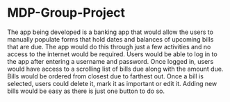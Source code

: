 
# MDP-Group-Project
The app being developed is a banking app that would allow the users to manually populate forms that hold dates and balances of upcoming bills that are due.
The app would do this through just a few activities and no access to the internet would be required. Users would be able to log in to the app after entering
a username and password. Once logged in, users would have access to a scrolling list of bills due along with the amount due. Bills would be ordered from closest due to farthest out.
Once a bill is selected, users could delete it, mark it as important or edit it. Adding new bills would be easy as there is just one button to do so.